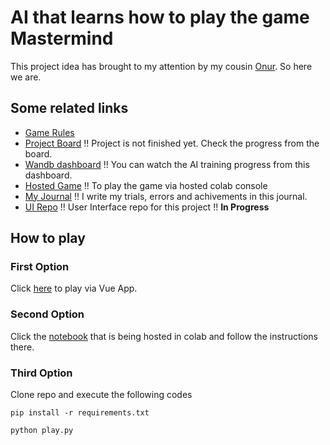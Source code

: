 # AI that learns how to play the game Mastermind

This project idea has brought to my attention by my cousin [Onur](https://www.linkedin.com/in/onur-eren-449a9913/). So here we are. 

## Some related links

- [Game Rules](https://en.wikipedia.org/wiki/Mastermind_(board_game))
- [Project Board](https://github.com/hakanonal/mastermind/projects/1) !! Project is not finished yet. Check the progress from the board.
- [Wandb dashboard](https://wandb.ai/hakanonal/mastermind) !! You can watch the AI training progress from this dashboard.
- [Hosted Game](https://colab.research.google.com/github/hakanonal/mastermind/blob/main/play.ipynb) !! To play the game via hosted colab console
- [My Journal](docs/journal.md) !! I write my trials, errors and achivements in this journal.
- [UI Repo](https://github.com/hakanonal/mastermind-ui) !! User Interface repo for this project !! **In Progress**

## How to play

### First Option

Click [here](https://hakanonal.github.io/mastermind-ui/dist) to play via Vue App.

### Second Option

Click the [notebook](https://colab.research.google.com/github/hakanonal/mastermind/blob/main/play.ipynb) that is being hosted in colab and follow the instructions there.

### Third Option

Clone repo and execute the following codes
```
pip install -r requirements.txt
```
```
python play.py
```
